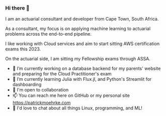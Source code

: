 ### Hi there 👋

I am an actuarial consultant and developer from Cape Town, South Africa. 

As a consultant, my focus is on applying machine learning to actuarial problems across the end-to-end pipeline.

I like working with Cloud services and aim to start sitting AWS certification exams this 2023.

On the actuarial side, I am sitting my Fellowship exams through ASSA.

- 🔭 I’m currently working on a database backend for my parents' website and preparing for the Cloud Practitioner's exam
- 🌱 I’m currently learning Julia with Flux.jl, and Python's Streamlit for dashboarding
- 👯 I'm open to collaboration
- 📫 You can reach me here on GitHub or my personal site https://patrickmoehrke.com
- 💬 I'd love to chat about all things Linux, programming, and ML!

<!--
**patrickm663/patrickm663** is a ✨ _special_ ✨ repository because its `README.md` (this file) appears on your GitHub profile.

Here are some ideas to get you started:

- 🔭 I’m currently working on ...
- 🌱 I’m currently learning ...
- 👯 I’m looking to collaborate on ...
- 🤔 I’m looking for help with ...
- 💬 Ask me about ...
- 📫 How to reach me: ...
- 😄 Pronouns: ...
- ⚡ Fun fact: ...
-->

